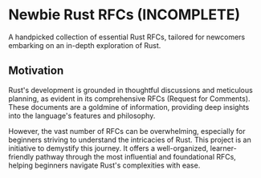 # Newbie Rust RFCs (**INCOMPLETE**)
A handpicked collection of essential Rust RFCs, tailored for newcomers embarking on an in-depth exploration of Rust.

## Motivation
Rust's development is grounded in thoughtful discussions and meticulous planning, as evident in its comprehensive RFCs (Request for Comments). These documents are a goldmine of information, providing deep insights into the language's features and philosophy.

However, the vast number of RFCs can be overwhelming, especially for beginners striving to understand the intricacies of Rust. This project is an initiative to demystify this journey. It offers a well-organized, learner-friendly pathway through the most influential and foundational RFCs, helping beginners navigate Rust's complexities with ease.
